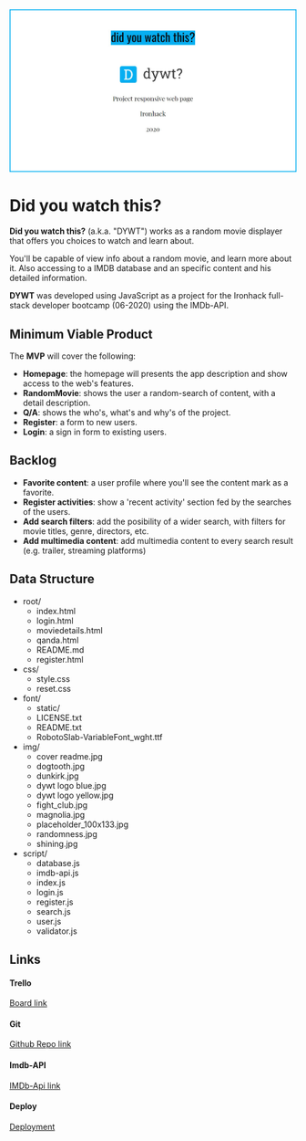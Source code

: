 <img src="./img/cover readme.jpg">

# Did you watch this?

**Did you watch this?** (a.k.a. "DYWT") works as a random movie displayer that offers you choices to watch and learn about.

You'll be capable of view info about a random movie, and learn more about it. Also accessing to a IMDB database and an specific content and his detailed information.

**DYWT** was developed using JavaScript as a project for the Ironhack full-stack developer bootcamp (06-2020) using the IMDb-API.

## Minimum Viable Product

The **MVP** will cover the following:

- **Homepage**: the homepage will presents the app description and show access to the web's features.
- **RandomMovie**: shows the user a random-search of content, with a detail description.
- **Q/A**: shows the who's, what's and why's of the project.
- **Register**: a form to new users.
- **Login**: a sign in form to existing users.

## Backlog

- **Favorite content**: a user profile where you'll see the content mark as a favorite.
- **Register activities**: show a 'recent activity' section fed by the searches of the users.
- **Add search filters**: add the posibility of a wider search, with filters for movie titles, genre, directors, etc.
- **Add multimedia content**: add multimedia content to every search result (e.g. trailer, streaming platforms)

## Data Structure

- root/
  - index.html
  - login.html
  - moviedetails.html
  - qanda.html
  - README.md
  - register.html
- css/
  - style.css
  - reset.css
- font/
  - static/
  - LICENSE.txt
  - README.txt
  - RobotoSlab-VariableFont_wght.ttf
- img/
  - cover readme.jpg
  - dogtooth.jpg
  - dunkirk.jpg
  - dywt logo blue.jpg
  - dywt logo yellow.jpg
  - fight_club.jpg
  - magnolia.jpg
  - placeholder_100x133.jpg
  - randomness.jpg
  - shining.jpg
- script/
  - database.js
  - imdb-api.js
  - index.js
  - login.js
  - register.js
  - search.js
  - user.js
  - validator.js

## Links

#### Trello

<a href="https://trello.com/b/hCLNrwaa/ih-module-1-proyect" alt="Board link">Board link</a>

#### Git

<a href="https://github.com/interstellarpf/didyouwatchthis" alt="Board link">Github Repo link</a>

#### Imdb-API

<a href="https://imdb-api.com/" alt="Board link">IMDb-Api link</a>

#### Deploy

<a href="https://interstellarpf.github.io/didyouwatchthis" alt="deploy-link" >Deployment</a>
